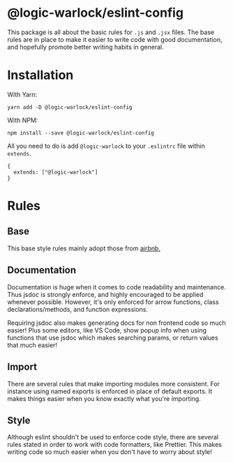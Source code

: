 # @logic-warlock/eslint-config

This package is all about the basic rules for `.js` and `.jsx` files. The base rules are in place to make it easier to write code with good documentation, and hopefully promote better writing habits in general.

# Installation

With Yarn:

```
yarn add -D @logic-warlock/eslint-config
```

With NPM:

```
npm install --save @logic-warlock/eslint-config
```

All you need to do is add `@logic-warlock` to your `.eslintrc` file within `extends`.

```
{
  extends: ["@logic-warlock"]
}
```

# Rules

## Base

This base style rules mainly adopt those from [airbnb.](https://www.npmjs.com/package/eslint-config-airbnb-base)

## Documentation

Documentation is huge when it comes to code readability and maintenance. Thus jsdoc is strongly enforce, and highly encouraged to be applied whenever possible. However, it's only enforced for arrow functions, class declarations/methods, and function expressions.

Requiring jsdoc also makes generating docs for non frontend code so much easier! Plus some editors, like VS Code, show popup info when using functions that use jsdoc which makes searching params, or return values that much easier!

## Import

There are several rules that make importing modules more consistent. For instance using named exports is enforced in place of default exports. It makes things easier when you know exactly what you're importing.

## Style

Although eslint shouldn't be used to enforce code style, there are several rules stated in order to work with code formatters, like Prettier. This makes writing code so much easier when you don't have to worry about style!
